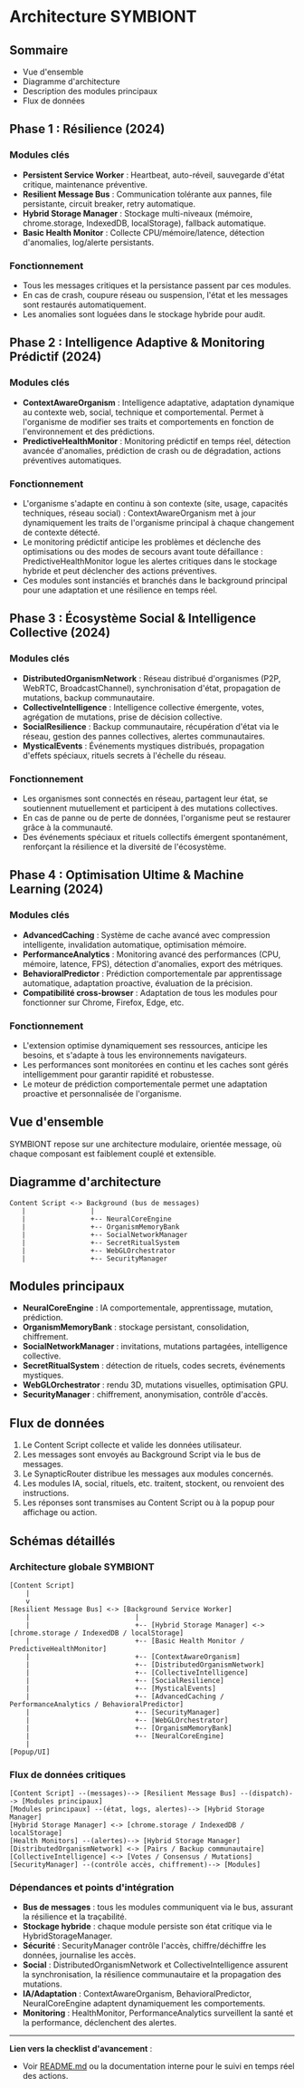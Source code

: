 # Architecture SYMBIONT

## Sommaire
- Vue d'ensemble
- Diagramme d'architecture
- Description des modules principaux
- Flux de données

## Phase 1 : Résilience (2024)

### Modules clés
- **Persistent Service Worker** : Heartbeat, auto-réveil, sauvegarde d'état critique, maintenance préventive.
- **Resilient Message Bus** : Communication tolérante aux pannes, file persistante, circuit breaker, retry automatique.
- **Hybrid Storage Manager** : Stockage multi-niveaux (mémoire, chrome.storage, IndexedDB, localStorage), fallback automatique.
- **Basic Health Monitor** : Collecte CPU/mémoire/latence, détection d'anomalies, log/alerte persistants.

### Fonctionnement
- Tous les messages critiques et la persistance passent par ces modules.
- En cas de crash, coupure réseau ou suspension, l'état et les messages sont restaurés automatiquement.
- Les anomalies sont loguées dans le stockage hybride pour audit.

## Phase 2 : Intelligence Adaptive & Monitoring Prédictif (2024)

### Modules clés
- **ContextAwareOrganism** : Intelligence adaptative, adaptation dynamique au contexte web, social, technique et comportemental. Permet à l'organisme de modifier ses traits et comportements en fonction de l'environnement et des prédictions.
- **PredictiveHealthMonitor** : Monitoring prédictif en temps réel, détection avancée d'anomalies, prédiction de crash ou de dégradation, actions préventives automatiques.

### Fonctionnement
- L'organisme s'adapte en continu à son contexte (site, usage, capacités techniques, réseau social) : ContextAwareOrganism met à jour dynamiquement les traits de l'organisme principal à chaque changement de contexte détecté.
- Le monitoring prédictif anticipe les problèmes et déclenche des optimisations ou des modes de secours avant toute défaillance : PredictiveHealthMonitor logue les alertes critiques dans le stockage hybride et peut déclencher des actions préventives.
- Ces modules sont instanciés et branchés dans le background principal pour une adaptation et une résilience en temps réel.

## Phase 3 : Écosystème Social & Intelligence Collective (2024)

### Modules clés
- **DistributedOrganismNetwork** : Réseau distribué d'organismes (P2P, WebRTC, BroadcastChannel), synchronisation d'état, propagation de mutations, backup communautaire.
- **CollectiveIntelligence** : Intelligence collective émergente, votes, agrégation de mutations, prise de décision collective.
- **SocialResilience** : Backup communautaire, récupération d'état via le réseau, gestion des pannes collectives, alertes communautaires.
- **MysticalEvents** : Événements mystiques distribués, propagation d'effets spéciaux, rituels secrets à l'échelle du réseau.

### Fonctionnement
- Les organismes sont connectés en réseau, partagent leur état, se soutiennent mutuellement et participent à des mutations collectives.
- En cas de panne ou de perte de données, l'organisme peut se restaurer grâce à la communauté.
- Des événements spéciaux et rituels collectifs émergent spontanément, renforçant la résilience et la diversité de l'écosystème.

## Phase 4 : Optimisation Ultime & Machine Learning (2024)

### Modules clés
- **AdvancedCaching** : Système de cache avancé avec compression intelligente, invalidation automatique, optimisation mémoire.
- **PerformanceAnalytics** : Monitoring avancé des performances (CPU, mémoire, latence, FPS), détection d'anomalies, export des métriques.
- **BehavioralPredictor** : Prédiction comportementale par apprentissage automatique, adaptation proactive, évaluation de la précision.
- **Compatibilité cross-browser** : Adaptation de tous les modules pour fonctionner sur Chrome, Firefox, Edge, etc.

### Fonctionnement
- L'extension optimise dynamiquement ses ressources, anticipe les besoins, et s'adapte à tous les environnements navigateurs.
- Les performances sont monitorées en continu et les caches sont gérés intelligemment pour garantir rapidité et robustesse.
- Le moteur de prédiction comportementale permet une adaptation proactive et personnalisée de l'organisme.

## Vue d'ensemble
SYMBIONT repose sur une architecture modulaire, orientée message, où chaque composant est faiblement couplé et extensible.

## Diagramme d'architecture
```
Content Script <-> Background (bus de messages)
   |                |
   |                +-- NeuralCoreEngine
   |                +-- OrganismMemoryBank
   |                +-- SocialNetworkManager
   |                +-- SecretRitualSystem
   |                +-- WebGLOrchestrator
   |                +-- SecurityManager
```

## Modules principaux
- **NeuralCoreEngine** : IA comportementale, apprentissage, mutation, prédiction.
- **OrganismMemoryBank** : stockage persistant, consolidation, chiffrement.
- **SocialNetworkManager** : invitations, mutations partagées, intelligence collective.
- **SecretRitualSystem** : détection de rituels, codes secrets, événements mystiques.
- **WebGLOrchestrator** : rendu 3D, mutations visuelles, optimisation GPU.
- **SecurityManager** : chiffrement, anonymisation, contrôle d'accès.

## Flux de données
1. Le Content Script collecte et valide les données utilisateur.
2. Les messages sont envoyés au Background Script via le bus de messages.
3. Le SynapticRouter distribue les messages aux modules concernés.
4. Les modules IA, social, rituels, etc. traitent, stockent, ou renvoient des instructions.
5. Les réponses sont transmises au Content Script ou à la popup pour affichage ou action.

## Schémas détaillés

### Architecture globale SYMBIONT

```
[Content Script]
    |
    v
[Resilient Message Bus] <-> [Background Service Worker]
    |                          |
    |                          +-- [Hybrid Storage Manager] <-> [chrome.storage / IndexedDB / localStorage]
    |                          +-- [Basic Health Monitor / PredictiveHealthMonitor]
    |                          +-- [ContextAwareOrganism]
    |                          +-- [DistributedOrganismNetwork]
    |                          +-- [CollectiveIntelligence]
    |                          +-- [SocialResilience]
    |                          +-- [MysticalEvents]
    |                          +-- [AdvancedCaching / PerformanceAnalytics / BehavioralPredictor]
    |                          +-- [SecurityManager]
    |                          +-- [WebGLOrchestrator]
    |                          +-- [OrganismMemoryBank]
    |                          +-- [NeuralCoreEngine]
    |
[Popup/UI]
```

### Flux de données critiques

```
[Content Script] --(messages)--> [Resilient Message Bus] --(dispatch)--> [Modules principaux]
[Modules principaux] --(état, logs, alertes)--> [Hybrid Storage Manager]
[Hybrid Storage Manager] <-> [chrome.storage / IndexedDB / localStorage]
[Health Monitors] --(alertes)--> [Hybrid Storage Manager]
[DistributedOrganismNetwork] <-> [Pairs / Backup communautaire]
[CollectiveIntelligence] <-> [Votes / Consensus / Mutations]
[SecurityManager] --(contrôle accès, chiffrement)--> [Modules]
```

### Dépendances et points d'intégration

- **Bus de messages** : tous les modules communiquent via le bus, assurant la résilience et la traçabilité.
- **Stockage hybride** : chaque module persiste son état critique via le HybridStorageManager.
- **Sécurité** : SecurityManager contrôle l'accès, chiffre/déchiffre les données, journalise les accès.
- **Social** : DistributedOrganismNetwork et CollectiveIntelligence assurent la synchronisation, la résilience communautaire et la propagation des mutations.
- **IA/Adaptation** : ContextAwareOrganism, BehavioralPredictor, NeuralCoreEngine adaptent dynamiquement les comportements.
- **Monitoring** : HealthMonitor, PerformanceAnalytics surveillent la santé et la performance, déclenchent des alertes.

---

**Lien vers la checklist d'avancement** :
- Voir [README.md](../README.md) ou la documentation interne pour le suivi en temps réel des actions. 